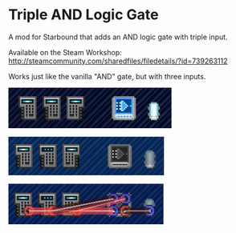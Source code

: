 # Triple AND Logic Gate
A mod for Starbound that adds an AND logic gate with triple input.

Available on the Steam Workshop: http://steamcommunity.com/sharedfiles/filedetails/?id=739263112

Works just like the vanilla "AND" gate, but with three inputs.

![All on](all_on.png)

![One off](one_off.png)

![One off with wires](one_off_wires.png)
